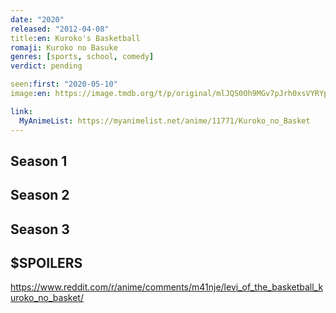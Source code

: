 ```yaml
---
date: "2020"
released: "2012-04-08"
title:en: Kuroko's Basketball
romaji: Kuroko no Basuke
genres: [sports, school, comedy]
verdict: pending

seen:first: "2020-05-10"
image:en: https://image.tmdb.org/t/p/original/mlJQS0Oh9MGv7pJrh0xsVYRYpFp.jpg

link:
  MyAnimeList: https://myanimelist.net/anime/11771/Kuroko_no_Basket
---
```


## Season 1

## Season 2

## Season 3

## $SPOILERS

<https://www.reddit.com/r/anime/comments/m41nje/levi_of_the_basketball_kuroko_no_basket/>
